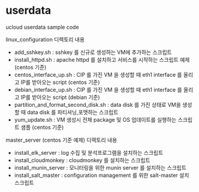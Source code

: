 # userdata
ucloud userdata sample code

linux_configuration 디렉토리 내용
- add_sshkey.sh : sshkey 를 신규로 생성하는 VM에 추가하는 스크립트 
- install_httpd.sh : apache httpd 를 설치하고 서비스를 시작하는 스크립트 예제 (centos 기준)
- centos_interface_up.sh : CIP 를 가진 VM 을 생성할 때 eth1 interface 를 올리고 IP를 받아오는 script (centos 기준)
- debian_interface_up.sh : CIP 를 가진 VM 을 생성할 때 eth1 interface 를 올리고 IP를 받아오는 script (debian 기준)
- partition_and_format_second_disk.sh : data disk 를 가진 상태로 VM을 생성할 때 data disk 를 파티셔닝,포맷하는 스크립트
- yum_update.sh : VM 생성시 전체 package 및 OS 업데이트를 실행하는 스크립트 샘플 (centos 기준)

master_server (centos 기준 예제) 디렉토리 내용
- install_elk_server : log 수집 및 분석프로그램을 설치하는 스크립트
- install_cloudmonkey : cloudmonkey 를 설치하는 스크립트
- install_munin_server : 모니터링을 위한 munin server 를 설치하는 스크립트
- install_salt_master : configuration management 를 위한 salt-master 설치 스크립트
